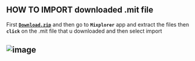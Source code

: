HOW TO IMPORT downloaded .mit file 
-----------------------------
First [**`Download.zip`**](https://github.com/Sanjay0302/Mixplorer-Skins/files/8461548/Telegram.Media.zip) and then go to **`Mixplorer`** app 
and extract the files then **`click`** on the .mit file that u downloaded and then select import 

![image](https://user-images.githubusercontent.com/90672297/162677010-bd0e1611-293b-4425-bbca-ee9914c30324.png)
-------------------------------------
